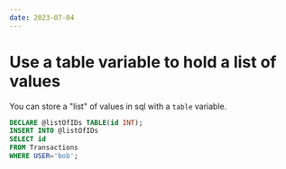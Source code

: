 ```yaml
---
date: 2023-07-04
---
```


# Use a table variable to hold a list of values

You can store a "list" of values in sql with a `table` variable.

```sql
DECLARE @listOfIDs TABLE(id INT);
INSERT INTO @listOfIDs
SELECT id
FROM Transactions
WHERE USER='bob';
```
